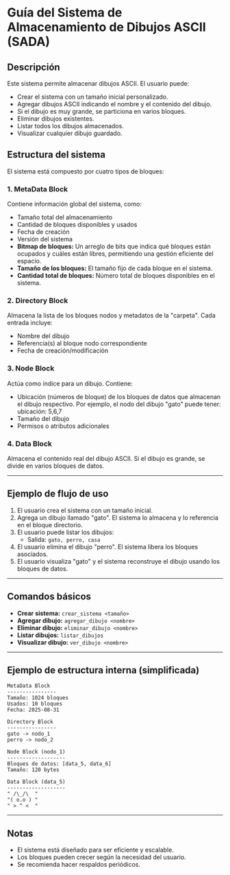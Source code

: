 # Guía del Sistema de Almacenamiento de Dibujos ASCII (SADA)

## Descripción


Este sistema permite almacenar dibujos ASCII. El usuario puede:
- Crear el sistema con un tamaño inicial personalizado.
- Agregar dibujos ASCII indicando el nombre y el contenido del dibujo.
- Si el dibujo es muy grande, se particiona en varios bloques.
- Eliminar dibujos existentes.
- Listar todos los dibujos almacenados.
- Visualizar cualquier dibujo guardado.


## Estructura del sistema


El sistema está compuesto por cuatro tipos de bloques:

### 1. MetaData Block

Contiene información global del sistema, como:
- Tamaño total del almacenamiento
- Cantidad de bloques disponibles y usados
- Fecha de creación
- Versión del sistema
- **Bitmap de bloques:** Un arreglo de bits que indica qué bloques están ocupados y cuáles están libres, permitiendo una gestión eficiente del espacio.
- **Tamaño de los bloques:** El tamaño fijo de cada bloque en el sistema.
- **Cantidad total de bloques:** Número total de bloques disponibles en el sistema.

### 2. Directory Block

Almacena la lista de los bloques nodos y metadatos de la "carpeta". Cada entrada incluye:
- Nombre del dibujo
- Referencia(s) al bloque nodo correspondiente
- Fecha de creación/modificación

### 3. Node Block

Actúa como índice para un dibujo. Contiene:
- Ubicación (números de bloque) de los bloques de datos que almacenan el dibujo respectivo. Por ejemplo, el nodo del dibujo "gato" puede tener: ubicación: 5,6,7
- Tamaño del dibujo
- Permisos o atributos adicionales

### 4. Data Block
Almacena el contenido real del dibujo ASCII. Si el dibujo es grande, se divide en varios bloques de datos.

---

## Ejemplo de flujo de uso

1. El usuario crea el sistema con un tamaño inicial.
2. Agrega un dibujo llamado "gato". El sistema lo almacena y lo referencia en el bloque directorio.
3. El usuario puede listar los dibujos:
	 - Salida: `gato, perro, casa`
4. El usuario elimina el dibujo "perro". El sistema libera los bloques asociados.
5. El usuario visualiza "gato" y el sistema reconstruye el dibujo usando los bloques de datos.

---

## Comandos básicos

- **Crear sistema:**
	`crear_sistema <tamaño>`
- **Agregar dibujo:**
	`agregar_dibujo <nombre>`
- **Eliminar dibujo:**
	`eliminar_dibujo <nombre>`
- **Listar dibujos:**
	`listar_dibujos`
- **Visualizar dibujo:**
	`ver_dibujo <nombre>`

---

## Ejemplo de estructura interna (simplificada)

```text
MetaData Block
----------------
Tamaño: 1024 bloques
Usados: 10 bloques
Fecha: 2025-08-31

Directory Block
----------------
gato -> nodo_1
perro -> nodo_2

Node Block (nodo_1)
-------------------
Bloques de datos: [data_5, data_6]
Tamaño: 120 bytes

Data Block (data_5)
-------------------
" /\_/\  "
"( o.o ) "
" > ^ <  "
```

---

## Notas
- El sistema está diseñado para ser eficiente y escalable.
- Los bloques pueden crecer según la necesidad del usuario.
- Se recomienda hacer respaldos periódicos.

